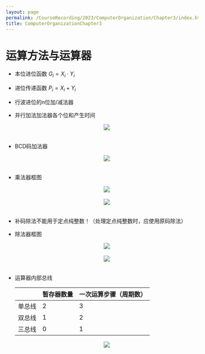 ```yaml
---
layout: page
permalink: /CourseRecording/2023/ComputerOrganization/Chapter3/index.html
title: ComputerOrganizationChapter3
---
```


# 运算方法与运算器

- 本位进位函数 $G_i = X_i\cdot Y_i$
- 进位传递函数 $P_i = X_i + Y_i$
- 行波进位的n位加/减法器
- 并行加法加法器各个位和产生时间
    
    <div style="display: flex; justify-content: center;">
        <img src="https://cryoushiwo.oss-cn-hangzhou.aliyuncs.com/images/202409071448468.png" style="max-width: 80%; height: auto;">
    </div><br>
    
- BCD码加法器
    
    <div style="display: flex; justify-content: center;">
        <img src="https://cryoushiwo.oss-cn-hangzhou.aliyuncs.com/images/202409071448261.png" style="max-width: 80%; height: auto;">
    </div><br>
    
- 乘法器框图
    
    <div style="display: flex; justify-content: center;">
        <img src="https://cryoushiwo.oss-cn-hangzhou.aliyuncs.com/images/202409071448494.png" style="max-width: 80%; height: auto;">
    </div><br>

    <div style="display: flex; justify-content: center;">
        <img src="https://cryoushiwo.oss-cn-hangzhou.aliyuncs.com/images/202409071448706.png" style="max-width: 80%; height: auto;">
    </div><br>
    
- 补码除法不能用于定点纯整数！（处理定点纯整数时，应使用原码除法）
- 除法器框图

    <div style="display: flex; justify-content: center;">
        <img src="https://cryoushiwo.oss-cn-hangzhou.aliyuncs.com/images/202409071448334.png" style="max-width: 80%; height: auto;">
    </div><br>

    <div style="display: flex; justify-content: center;">
        <img src="https://cryoushiwo.oss-cn-hangzhou.aliyuncs.com/images/202409071449469.png" style="max-width: 80%; height: auto;">
    </div><br>
    
- 运算器内部总线
    
    
   |  |暂存器数量|一次运算步骤（周期数） |
   |---|---|--- |
   |单总线|2|3 |
   |双总线|1|2 |
   |三总线|0|1 |
    
    <div style="display: flex; justify-content: center;">
        <img src="https://cryoushiwo.oss-cn-hangzhou.aliyuncs.com/images/202409071449934.png" style="max-width: 80%; height: auto;">
    </div><br>
